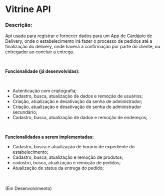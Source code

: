 <h1>Vitrine API</h1>

### Descrição:

Api usada para registrar e fornecer dados para um App de Cardápio de Delivery, onde o
estabelecimento irá fazer o processo de pedidos até a finalização do delivery, onde haverá a
confirmação por parte do cliente, ou entregador ao concluir a entrega.

  <br>

<b>Funcionalidade (já desenvolvidas):</b>

<br>

- Autenticação com criptografia;
- Cadastro, busca, atualização de dados e remoção de usuários;
- Criação, atualização e desativação da senha de administrador;
- Criação, atualização e desativação de senha de administrador secundário;
- Cadastro, busca, atualização de dadoe e remoção de endereços;

<br>

<b>Funcionalidades a serem implementadas:</b>

- Cadastro, busca e atualização de horário de expediente do estabelecimento;
- Cadastro, busca, atualização e remoção de produtos;
- cadastro, busca, atualização e remoção de pedidos;
- Atualização de status da entrega do pedido;

<br><br>
(Em Desenvolvimento)
